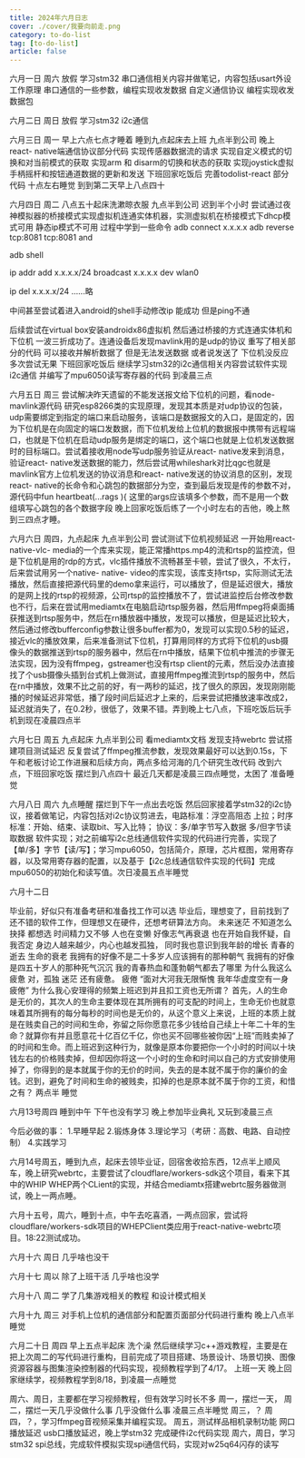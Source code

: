 ```yaml
---
title: 2024年六月日志
cover: ./cover/我要向前走.png
category: to-do-list
tag: [to-do-list]
article: false
---
```



六月一日 周六 放假 学习stm32 串口通信相关内容并做笔记，内容包括usart外设工作原理 串口通信的一些参数，编程实现收发数据 自定义通信协议 编程实现收发数据包

六月二日 周日 放假 学习stm32 i2c通信

六月三日 周一 早上六点七点才睡着 睡到九点起床去上班 九点半到公司 晚上react- native端通信协议部分代码 实现传感器数据流的请求 实现自定义模式的切换和对当前模式的获取 实现arm 和 disarm的切换和状态的获取 实现joystick虚拟手柄摇杆和按钮通道数据的更新和发送 下班回家吃饭后 完善todolist-react 部分代码 十点左右睡觉 到到第二天早上八点四十

六月四日 周二 八点五十起床洗漱晾衣服 九点半到公司 迟到半个小时 尝试通过夜神模拟器的桥接模式实现虚拟机连通实体机器，实测虚拟机在桥接模式下dhcp模式可用 静态ip模式不可用 过程中学到一些命令 adb connect x.x.x.x  adb reverse tcp:8081 tcp:8081 and

adb shell

ip addr add x.x.x.x/24 broadcast x.x.x.x dev wlan0

ip del x.x.x.x/24 ......略

中间甚至尝试着进入android的shell手动修改ip 能成功 但是ping不通

后续尝试在virtual box安装androidx86虚拟机 然后通过桥接的方式连通实体机和下位机 一波三折成功了。连通设备后发现mavlink用的是udp的协议 重写了相关部分的代码 可以接收并解析数据了 但是无法发送数据 或者说发送了 下位机没反应 多次尝试无果 下班回家吃饭后 继续学习stm32的i2c通信相关内容尝试软件实现i2c通信 并编写了mpu6050读写寄存器的代码 到凌晨三点


六月五日 周三 尝试解决昨天遗留的不能发送报文给下位机的问题，看node-mavlink源代码 研究esp8266类的实现原理，发现其本质是对udp协议的包装，udp需要绑定到指定的端口来启动服务，该端口是数据报文的入口，是固定的，因为下位机是在向固定的端口发数据，而下位机发给上位机的数据报中携带有远程端口，也就是下位机在启动udp服务是绑定的端口，这个端口也就是上位机发送数据时的目标端口。尝试着接收用node写udp服务验证从react- native发来到消息，验证react- native发送数据的能力，然后尝试用whileshark对比qgc也就是mavlink官方上位机发送的协议消息和react- native发送的协议消息的区别，发现react- native的长命令和心跳包的数据部分为空，查到最后发现是传的参数不对，源代码中fun heartbeat(...rags
){ 这里的args应该填多个参数，而不是用一个数组填写心跳包的各个数据字段
晚上回家吃饭后练了一个小时左右的吉他，晚上熬到三四点才睡。


六月六日 周四，九点起床 九点半到公司 尝试测试下位机视频延迟 一开始用react- native-vlc- media的一个库来实现，能正常播https.mp4的流和rtsp的监控流，但是下位机是用的rdp的方式，vlc插件播放不流畅甚至卡顿，尝试了很久，不太行，后来尝试用另一个native- native- video的库实现，该库支持rtsp，实际测试无法播放，然后直接把源代码里的demo拿来运行，可以播放了，但是延迟很大，播放的是网上找的rtsp的视频源，公司rtsp的监控播放不了，尝试进监控后台修改参数也不行，后来在尝试用mediamtx在电脑启动rtsp服务器，然后用ffmpeg将桌面捕获推送到rtsp服务中，然后在rn播放器中播放，发现可以播放，但是延迟比较大，然后通过修改bufferconfig参数让很多buffer都为0，发现可以实现0.5秒的延迟，接近vlc的播放效果，后来准备测试下位机，打算用同样的方式将下位机的usb摄像头的数据推送到rtsp的服务器中，然后在rn中播放，结果下位机中推流的步骤无法实现，因为没有ffmpeg，gstreamer也没有rtsp client的元素，然后没办法直接找了个usb摄像头插到台式机上做测试，直接用ffmpeg推流到rtsp的服务中，然后在rn中播放，效果不比之前的好，有一两秒的延迟，找了很久的原因，发现刚刚能播的时候延迟非常低，播了段时间后延迟才上来的，后来尝试把播放速率改成2，延迟就消失了，在0.2秒，很低了，效果不错。弄到晚上七八点，下班吃饭后玩手机到现在凌晨四点半

六月七日 周五 九点起床 九点半到公司 看mediamtx文档 发现支持webrtc 尝试搭建项目测试延迟 反复尝试了ffmpeg推流参数，发现效果最好可以达到0.15s，下午和老板讨论工作进展和后续方向，两点多给河海的几个研究生改代码 改到六点，下班回家吃饭 摆烂到八点四十 最近几天都是凌晨三四点睡觉，太困了 准备睡觉

六月八日 周六 九点睡醒 摆烂到下午一点出去吃饭 然后回家接着学stm32的i2c协议，接着做笔记，内容包括对i2c协议剪进去，电路标准：浮空高阻态 上拉；时序标准：开始、结束、读取bit、写入比特； 协议：多/单字节写入数据 多/但字节读取数据 软件实现；对之前编写i2c总线通信软件实现的代码进行完善，实现了【单/多】字节【读/写】；学习mpu6050，包括简介，原理，芯片框图，常用寄存器，以及常用寄存器的配置，以及基于【i2c总线通信软件实现的代码】完成mpu6050的初始化和读写值。次日凌晨五点半睡觉

六月十二日

毕业前，好似只有准备考研和准备找工作可以选
毕业后，理想变了，目前找到了还不错的软件工作，但理想又在硬件，还想考研算法方向。
未来迷茫 不知道怎么抉择 都想选 时间精力又不够 人也在变懒 好像志气再衰退
也在开始自我怀疑，自我否定
身边人越来越少，内心也越发孤独，
同时我也意识到我年龄的增长 青春的逝去 生命的衰老 我拥有的好像不是二十多岁人应该拥有的那种朝气
我拥有的好像是四五十岁人的那种死气沉沉
我的青春热血和蓬勃朝气都去了哪里
为什么我这么疲惫
对，孤独 迷茫 还有疲惫。
疲倦
“面对大河我无限惭愧 我年华虚度空有一身疲倦”
为什么我心安理得的频繁上班迟到并且扣工资也无所谓？
首先，人的生命是无价的，其次人的生命主要体现在其所拥有的可支配的时间上，生命无价也就意味着其所拥有的每分每秒的时间也是无价的，从这个意义上来说，上班的本质上就是在贱卖自己的时间和生命，弥留之际你愿意花多少钱给自己续上十年二十年的生命？就算你有并且愿意花十亿百亿千亿，你也买不回哪些被你因“上班”而贱卖掉了的时间和生命。而上班迟到这种行为，就像是原本你要把你一个小时的时间以十块钱左右的价格贱卖掉，但却因你将这一个小时的生命和时间以自己的方式安排使用掉了，你得到的是本就属于你的无价的时间，失去的是本就不属于你的廉价的金钱。迟到，避免了时间和生命的被贱卖，扣掉的也是原本就不属于你的工资，和惜之有？
两点半 睡觉


六月13号周四 睡到中午 下午也没有学习 晚上参加毕业典礼 又玩到凌晨三点

今后必做的事：
1.早睡早起
2.锻炼身体
3.理论学习（考研：高数、电路、自动控制）
4.实践学习

六月14号周五，睡到九点，起床去领毕业证，回宿舍收拾东西，12点半上顺风车，晚上研究webrtc，主要尝试了cloudflare/workers-sdk这个项目，看来下其中的WHIP WHEP两个CLient的实现，并结合mediamtx搭建webrtc服务器做测试，晚上一两点睡。

六月十五号，周六，睡到十点，中午去吃喜酒，一两点回家，尝试将cloudflare/workers-sdk项目的WHEPClient类应用于react-native-webrtc项目。18:22测试成功。

六月十六 周日 几乎啥也没干

六月十七 周以 除了上班干活 几乎啥也没学

六月十八 周二 学了几集游戏相关的教程 和设计模式相关

六月十九 周三 对手机上位机的通信部分和配置页面部分代码进行重构 晚上八点半睡觉

六月二十日 周四 早上五点半起床 洗个澡 然后继续学习c++游戏教程，主要是在把上次周二的写代码进行重构，目前完成了项目搭建、场景设计、场景切换、图像资源容器与图集渲染控制器的代码实现，视频教程学到了4/17。
上班一天 晚上回家继续学，视频教程学到8/18，到凌晨一点睡觉

周六、周日，主要都在学习视频教程，但有效学习时长不多
周一，摆烂一天，
周二，摆烂一天几乎没做什么事
几乎没做什么事
凌晨三点半睡觉
周三，？
周四，？，学习ffmpeg音视频采集并编程实现。
周五，测试样品相机录制功能 网口播放延迟 usb口播放延迟，晚上学stm32 完成硬件i2c代码实现
周六，周日，学习stm32 spi总线，完成软件模拟实现spi通信代码，实现对w25q64闪存的读写
